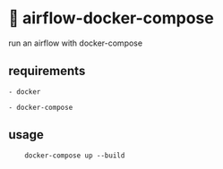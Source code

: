 # 🎈 airflow-docker-compose

run an airflow with docker-compose 

## requirements 

    - docker 
    
    - docker-compose 

## usage 

        docker-compose up --build 
